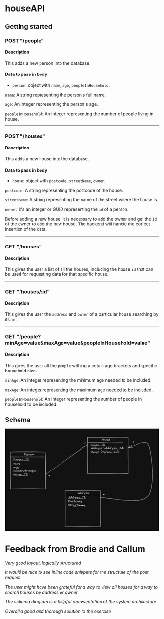 # houseAPI

## Getting started

### POST "/people"

#### Description
This adds a new person into the database.

#### Data to pass in body

* `person`: object with `name`, `age`, `peopleInHousehold`.

`name`: A string representing the person's full name.

`age`: An integer representing the person's age.

`peopleInHousehold`: An integer representing the number of people living in house.

---

### POST "/houses"

#### Description
This adds a new house into the database.

#### Data to pass in body

* `house`: object with `postcode`, `streetName`, `owner`.

`postcode`: A string representing the postcode of the house.

`streetName`: A string representing the name of the street where the house is.

`owner`: It's an integer or GUID representing the `id` of a person.

Before adding a new house, it is necessary to add the owner and get the `id` of the owner to add the new house. The backend will handle the correct insertion of the data.

---

### GET "/houses"

#### Description
This gives the user a list of all the houses, including the house `id` that can be used for requesting data for that specific house.

---

### GET "/houses/:id"

#### Description
This gives the user the `address` and `owner` of a particular house searching by its `id`.

---

### GET "/people?minAge=value&maxAge=value&peopleInHousehold=value"

#### Description
This gives the user all the `people` withing a cetain age brackets and specific household size.

`minAge`: An integer representing the minimum age needed to be included.

`maxAge`: An integer representing the maximum age needed to be included.

`peopleInHousehold`: An integer representing the number of people in household to be included.

## Schema

![alt text](schema.png)

# Feedback from Brodie and Callum

*Very good layout, logically structured*

*It would be nice to see inline code snippets for the structure of the post request*

*The user might have been grateful for a way to view all houses for a way to search houses by address or owner*

*The schema diagram is a helpful representation of the system architecture*

*Overall a good and thorough solution to the exercise*
